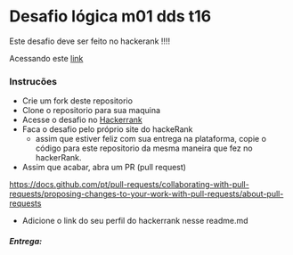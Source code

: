 # Desafio lógica m01 dds t16

Este desafio deve ser feito no hackerank !!!!

Acessando este [link](https://www.hackerrank.com/desafio-de-logica-modulo-1-dds-t16)

### Instrucões

- Crie um fork deste repositorio
- Clone o repositorio para sua maquina
- Acesse o desafio no [Hackerrank](https://www.hackerrank.com/desafio-de-logica-modulo-1-dds-t16)
- Faca o desafio pelo próprio site do hackeRank
  - assim que estiver feliz com sua entrega na plataforma, copie o código para este repositorio da mesma maneira que fez no hackerRank.
- Assim que acabar, abra um PR (pull request)

https://docs.github.com/pt/pull-requests/collaborating-with-pull-requests/proposing-changes-to-your-work-with-pull-requests/about-pull-requests

- Adicione o link do seu perfil do hackerrank nesse readme.md

##### Entrega: <Seu perfil aqui>
